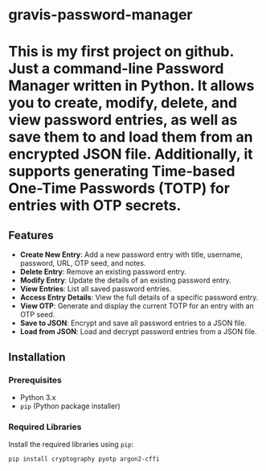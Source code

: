 # gravis-password-manager

# This is my first project on github. Just a command-line Password Manager written in Python. It allows you to create, modify, delete, and view password entries, as well as save them to and load them from an encrypted JSON file. Additionally, it supports generating Time-based One-Time Passwords (TOTP) for entries with OTP secrets.

## Features

- **Create New Entry**: Add a new password entry with title, username, password, URL, OTP seed, and notes.
- **Delete Entry**: Remove an existing password entry.
- **Modify Entry**: Update the details of an existing password entry.
- **View Entries**: List all saved password entries.
- **Access Entry Details**: View the full details of a specific password entry.
- **View OTP**: Generate and display the current TOTP for an entry with an OTP seed.
- **Save to JSON**: Encrypt and save all password entries to a JSON file.
- **Load from JSON**: Load and decrypt password entries from a JSON file.

## Installation

### Prerequisites

- Python 3.x
- `pip` (Python package installer)

### Required Libraries

Install the required libraries using `pip`:

```sh
pip install cryptography pyotp argon2-cffi
